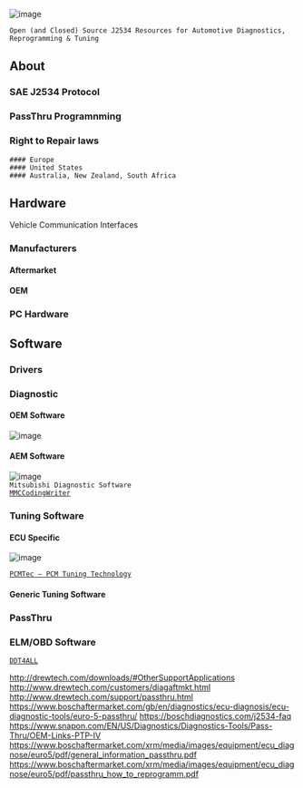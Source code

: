 ![image](https://user-images.githubusercontent.com/57064943/160246579-974bd701-993d-4f3b-b438-1af66ab9327c.png)

   `Open (and Closed) Source J2534 Resources for Automotive Diagnostics, Reprogramming & Tuning`

## About
  ### SAE J2534 Protocol
  ### PassThru Programnming
  ### Right to Repair laws
    #### Europe
    #### United States
    #### Australia, New Zealand, South Africa
    
## Hardware
Vehicle Communication Interfaces  
  ### Manufacturers
   #### Aftermarket
   #### OEM 
  ### PC Hardware

## Software
  
  ### Drivers
  ### Diagnostic
   #### OEM Software   
   ![image](https://user-images.githubusercontent.com/57064943/160247583-dfb5eb54-70f2-415b-810b-6da187de90cc.png)  
   

   #### AEM Software 
   ![image](https://user-images.githubusercontent.com/57064943/160247397-118620dd-bba4-4443-ae05-191846291a1e.png)  
   `Mitsubishi Diagnostic Software`  
       [`MMCCodingWriter`](https://forum.kolyandex.su/viewtopic.php?f=15&t=3) 
  ### Tuning Software
   #### ECU Specific  
   ![image](https://user-images.githubusercontent.com/57064943/160247632-c6d0f40e-6ad5-435a-ae74-fa906f9bb8b9.png)

   [`PCMTec — PCM Tuning Technology`](https://pcmtec.com)
   #### Generic Tuning Software  
  ### PassThru
  ### ELM/OBD Software 
  [`DDT4ALL`](https://github.com/cedricp/ddt4all)  
  
http://drewtech.com/downloads/#OtherSupportApplications
http://www.drewtech.com/customers/diagaftmkt.html
http://www.drewtech.com/support/passthru.html
https://www.boschaftermarket.com/gb/en/diagnostics/ecu-diagnosis/ecu-diagnostic-tools/euro-5-passthru/
https://boschdiagnostics.com/j2534-faq
https://www.snapon.com/EN/US/Diagnostics/Diagnostics-Tools/Pass-Thru/OEM-Links-PTP-IV
https://www.boschaftermarket.com/xrm/media/images/equipment/ecu_diagnose/euro5/pdf/general_information_passthru.pdf
https://www.boschaftermarket.com/xrm/media/images/equipment/ecu_diagnose/euro5/pdf/passthru_how_to_reprogramm.pdf
